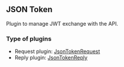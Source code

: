 ## JSON Token

Plugin to manage JWT exchange with the API.

### Type of plugins

- Request plugin: [JsonTokenRequest](./json-token.request.ts)
- Reply plugin: [JsonTokenReply](./json-token.reply.ts)
